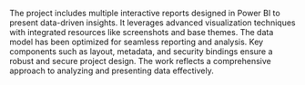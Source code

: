 The project includes multiple interactive reports designed in Power BI to present data-driven insights.
It leverages advanced visualization techniques with integrated resources like screenshots and base themes.
The data model has been optimized for seamless reporting and analysis.
Key components such as layout, metadata, and security bindings ensure a robust and secure project design.
The work reflects a comprehensive approach to analyzing and presenting data effectively.

